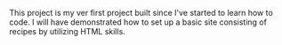 This project is my ver first project built since I've started to learn how to code. I will have demonstrated how to set up a basic site consisting of recipes by utilizing HTML skills.